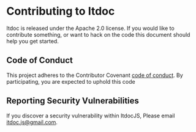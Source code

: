 # Contributing to Itdoc

Itdoc is released under the Apache 2.0 license. If you would like to contribute something, or want
to hack on the code this document should help you get started.

## Code of Conduct

This project adheres to the Contributor Covenant [code of conduct](CODE_OF_CONDUCT.md). By
participating, you are expected to uphold this code

## Reporting Security Vulnerabilities

If you discover a security vulnerability within ItdocJS, Please email [itdoc.js@gmail.com].

[itdoc.js@gmail.com]: mailto:itdoc.js@gmail.com

<!--

## Code Conventions and Housekeeping

## For your first contribution

TODO: 기여자 가이드라인 추가

-->
